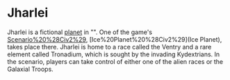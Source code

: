 # Jharlei

Jharlei is a fictional [planet](planet) in "". One of the game's [Scenario%20%28Civ2%29](scenarios), [Ice%20Planet%20%28Civ2%29](Ice Planet), takes place there.
Jharlei is home to a race called the Ventry and a rare element called Tronadium, which is sought by the invading Kydextrians. In the scenario, players can take control of either one of the alien races or the Galaxial Troops.
